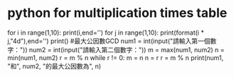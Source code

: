 # python for multiplication times table
for i in range(1,10):
    print(i,end='')
    for j in range(1,10):
        print(format(i * j,"4d"),end='')
    print()
#最大公因數GCD
num1 = int(input("請輸入第一個數字："))
num2 = int(input("請輸入第二個數字："))
m = max(num1, num2)
n = min(num1, num2)
r = m % n
while r != 0:
    m = n
    n = r
    r = m % n
print(num1, "和", num2, "的最大公因數為", n)

